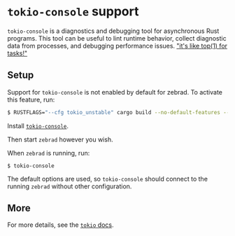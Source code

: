 # `tokio-console` support

`tokio-console` is a diagnostics and debugging tool for asynchronous Rust programs. This tool can be
useful to lint runtime behavior, collect diagnostic data from processes, and debugging performance
issues. ["it's like top(1) for tasks!"][top]

## Setup

Support for `tokio-console` is not enabled by default for zebrad. To activate this feature, run:
 ```sh
 $ RUSTFLAGS="--cfg tokio_unstable" cargo build --no-default-features --features="tokio-console" --bin zebrad
 ```

Install [`tokio-console`][install].

Then start `zebrad` however you wish.

When `zebrad` is running, run:
```
$ tokio-console
```

The default options are used, so `tokio-console` should connect to the running `zebrad` without other configuration.

## More

For more details, see the [`tokio` docs][enabling_tokio_instrumentation].


[top]: https://github.com/tokio-rs/console#extremely-cool-and-amazing-screenshots
[install]: https://github.com/tokio-rs/console#running-the-console]
[enabling_tokio_instrumentation]: https://github.com/tokio-rs/console/blob/main/console-subscriber/README.md#enabling-tokio-instrumentation

